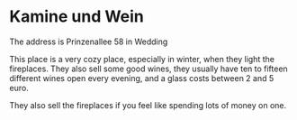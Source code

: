 # Kamine und Wein

The address is Prinzenallee 58 in Wedding

This place is a very cozy place, especially in winter, when they light the 
fireplaces. They also sell some good wines, they usually have ten to fifteen 
different wines open every evening, and a glass costs between 2 and 5 euro.

They also sell the fireplaces if you feel like spending lots of money on one.
